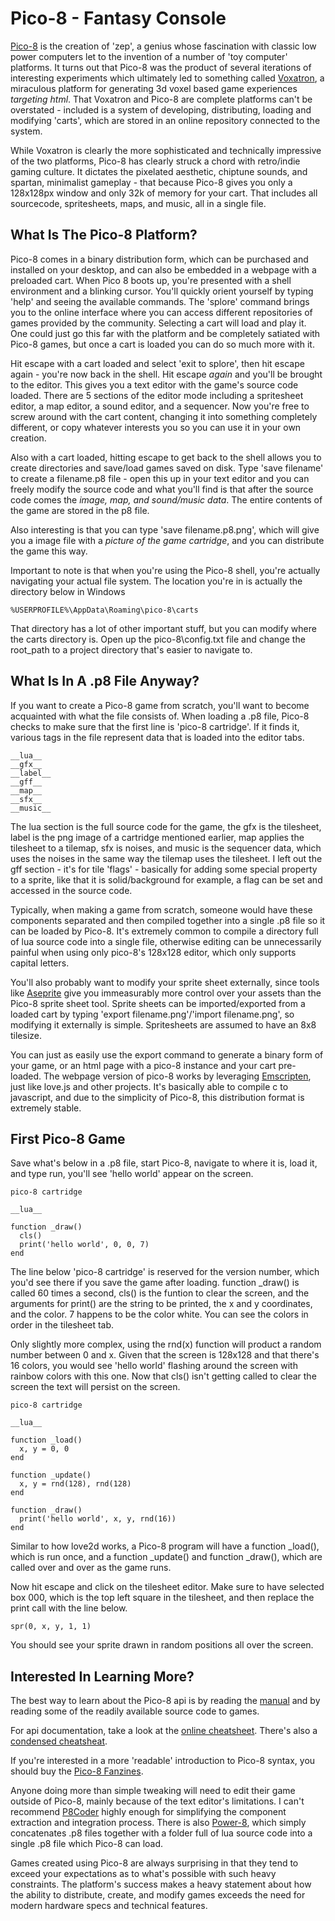 # Pico-8 - Fantasy Console

[Pico-8](https://www.lexaloffle.com/pico-8.php) is the creation of 'zep', a genius whose fascination with classic low power computers let to the invention of a number of 'toy computer' platforms. It turns out that Pico-8 was the product of several iterations of interesting experiments which ultimately led to something called [Voxatron](https://www.lexaloffle.com/voxatron.php), a miraculous platform for generating 3d voxel based game experiences _targeting html_. That Voxatron and Pico-8 are complete platforms can't be overstated - included is a system of developing, distributing, loading and modifying 'carts', which are stored in an online repository connected to the system.

While Voxatron is clearly the more sophisticated and technically impressive of the two platforms, Pico-8 has clearly struck a chord with retro/indie gaming culture. It dictates the pixelated aesthetic, chiptune sounds, and spartan, minimalist gameplay - that because Pico-8 gives you only a 128x128px window and only 32k of memory for your cart. That includes all sourcecode, spritesheets, maps, and music, all in a single file.

## What Is The Pico-8 Platform?

Pico-8 comes in a binary distribution form, which can be purchased and installed on your desktop, and can also be embedded in a webpage with a preloaded cart. When Pico 8 boots up, you're presented with a shell environment and a blinking cursor. You'll quickly orient yourself by typing 'help' and seeing the available commands. The 'splore' command brings you to the online interface where you can access different repositories of games provided by the community. Selecting a cart will load and play it. One could just go this far with the platform and be completely satiated with Pico-8 games, but once a cart is loaded you can do so much more with it.

Hit escape with a cart loaded and select 'exit to splore', then hit escape again - you're now back in the shell. Hit escape _again_ and you'll be brought to the editor. This gives you a text editor with the game's source code loaded. There are 5 sections of the editor mode including a spritesheet editor, a map editor, a sound editor, and a sequencer. Now you're free to screw around with the cart content, changing it into something completely different, or copy whatever interests you so you can use it in your own creation.

Also with a cart loaded, hitting escape to get back to the shell allows you to create directories and save/load games saved on disk. Type 'save filename' to create a filename.p8 file - open this up in your text editor and you can freely modify the source code and what you'll find is that after the source code comes the _image, map, and sound/music data_. The entire contents of the game are stored in the p8 file.

Also interesting is that you can type 'save filename.p8.png', which will give you a image file with a _picture of the game cartridge_, and you can distribute the game this way.

Important to note is that when you're using the Pico-8 shell, you're actually navigating your actual file system. The location you're in is actually the directory below in Windows

	%USERPROFILE%\AppData\Roaming\pico-8\carts

That directory has a lot of other important stuff, but you can modify where the carts directory is. Open up the pico-8\config.txt file and change the root_path to a project directory that's easier to navigate to.

## What Is In A .p8 File Anyway?

If you want to create a Pico-8 game from scratch, you'll want to become acquainted with what the file consists of. When loading a .p8 file, Pico-8 checks to make sure that the first line is 'pico-8 cartridge'. If it finds it, various tags in the file represent data that is loaded into the editor tabs.

	__lua__
	__gfx__
	__label__
	__gff__
	__map__
	__sfx__
	__music__

The lua section is the full source code for the game, the gfx is the tilesheet, label is the png image of a cartridge mentioned earlier, map applies the tilesheet to a tilemap, sfx is noises, and music is the sequencer data, which uses the noises in the same way the tilemap uses the tilesheet. I left out the gff section - it's for tile 'flags' - basically for adding some special property to a sprite, like that it is solid/background for example, a flag can be set and accessed in the source code.

Typically, when making a game from scratch, someone would have these components separated and then compiled together into a single .p8 file so it can be loaded by Pico-8. It's extremely common to compile a directory full of lua source code into a single file, otherwise editing can be unnecessarily painful when using only pico-8's 128x128 editor, which only supports capital letters.

You'll also probably want to modify your sprite sheet externally, since tools like [Aseprite](https://www.aseprite.org/) give you immeasurably more control over your assets than the Pico-8 sprite sheet tool. Sprite sheets can be imported/exported from a loaded cart by typing 'export filename.png'/'import filename.png', so modifying it externally is simple. Spritesheets are assumed to have an 8x8 tilesize.

You can just as easily use the export command to generate a binary form of your game, or an html page with a pico-8 instance and your cart pre-loaded. The webpage version of pico-8 works by leveraging [Emscripten](https://kripken.github.io/emscripten-site/), just like love.js and other projects. It's basically able to compile c to javascript, and due to the simplicity of Pico-8, this distribution format is extremely stable.

## First Pico-8 Game

Save what's below in a .p8 file, start Pico-8, navigate to where it is, load it, and type run, you'll see 'hello world' appear on the screen.

	pico-8 cartridge

	__lua__

	function _draw()
	  cls()
	  print('hello world', 0, 0, 7)
	end

The line below 'pico-8 cartridge' is reserved for the version number, which you'd see there if you save the game after loading. function _draw() is called 60 times a second, cls() is the funtion to clear the screen, and the arguments for print() are the string to be printed, the x and y coordinates, and the color. 7 happens to be the color white. You can see the colors in order in the tilesheet tab.

Only slightly more complex, using the rnd(x) function will product a random number between 0 and x. Given that the screen is 128x128 and that there's 16 colors, you would see 'hello world' flashing around the screen with rainbow colors with this one. Now that cls() isn't getting called to clear the screen the text will persist on the screen.

	pico-8 cartridge

	__lua__

	function _load()
	  x, y = 0, 0 
	end

	function _update()
	  x, y = rnd(128), rnd(128)
	end

	function _draw()
	  print('hello world', x, y, rnd(16))
	end

Similar to how love2d works, a Pico-8 program will have a function _load(), which is run once, and a function _update() and function _draw(), which are called over and over as the game runs.

Now hit escape and click on the tilesheet editor. Make sure to have selected box 000, which is the top left square in the tilesheet, and then replace the print call with the line below.

	spr(0, x, y, 1, 1)

You should see your sprite drawn in random positions all over the screen.

## Interested In Learning More?

The best way to learn about the Pico-8 api is by reading the [manual](https://www.lexaloffle.com/pico-8.php?page=manual) and by reading some of the readily available source code to games.

For api documentation, take a look at the [online cheatsheet](https://neko250.github.io/pico8-api/). There's also a [condensed cheatsheat](https://ztiromoritz.github.io/pico-8-spick/index_en.html).

If you're interested in a more 'readable' introduction to Pico-8 syntax, you should buy the [Pico-8 Fanzines](https://sectordub.itch.io/pico-8-fanzine-1).

Anyone doing more than simple tweaking will need to edit their game outside of Pico-8, mainly because of the text editor's limitations. I can't recommend [P8Coder](https://github.com/movAX13h/P8Coder) highly enough for simplifying the component extraction and integration process. There is also [Power-8](https://rombus.itch.io/power-8), which simply concatenates .p8 files together with a folder full of lua source code into a single .p8 file which Pico-8 can load. 

Games created using Pico-8 are always surprising in that they tend to exceed your expectations as to what's possible with such heavy constraints. The platform's success makes a heavy statement about how the ability to distribute, create, and modify games exceeds the need for modern hardware specs and technical features.

